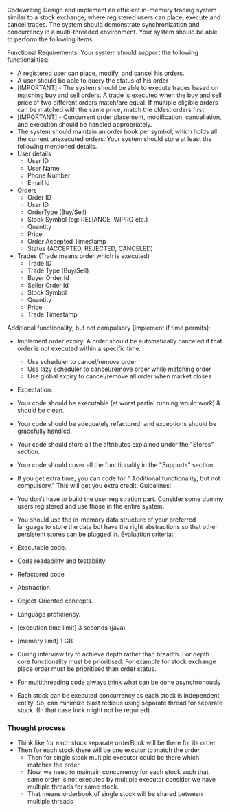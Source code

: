 Codewriting
Design and implement an efficient in-memory trading system similar to a stock exchange, where registered users can place, execute and cancel trades. The system should demonstrate synchronization and concurrency in a multi-threaded environment.
Your system should be able to perform the following items:

Functional Requirements:
Your system should support the following functionalities:
* A registered user can place, modify, and cancel his orders.
* A user should be able to query the status of his order
* [IMPORTANT] - The system should be able to execute trades based on matching buy and sell orders. A trade is executed when the buy and sell price of two different orders match/are equal. If multiple eligible orders can be matched with the same price, match the oldest orders first.
* [IMPORTANT] - Concurrent order placement, modification, cancellation, and execution should be handled appropriately.
* The system should maintain an order book per symbol, which holds all the current unexecuted orders.
  Your system should store at least the following mentioned details.
* User details
    * User ID
    * User Name
    * Phone Number
    * Email Id
* Orders
    * Order ID
    * User ID
    * OrderType (Buy/Sell)
    * Stock Symbol (eg: RELIANCE, WIPRO etc.)
    * Quantity
    * Price
    * Order Accepted Timestamp
    * Status (ACCEPTED, REJECTED, CANCELED)
* Trades (Trade means order which is executed)
    * Trade ID
    * Trade Type (Buy/Sell)
    * Buyer Order Id
    * Seller Order Id
    * Stock Symbol
    * Quantity
    * Price
    * Trade Timestamp

Additional functionality, but not compulsory [implement if time permits]:
* Implement order expiry. A order should be automatically canceled if that order is not executed within a specific time.
  * Use scheduler to cancel/remove order
  * Use lazy scheduler to cancel/remove order while matching order
  * Use global expiry to cancel/remove all order when market closes

* Expectation:
* Your code should be executable (at worst partial running would work) & should be clean.
* Your code should be adequately refactored, and exceptions should be gracefully handled.
* Your code should store all the attributes explained under the "Stores" section.
* Your code should cover all the functionality in the "Supports" section.
* If you get extra time, you can code for " Additional functionality, but not compulsory." This will get you extra credit.
  Guidelines:
* You don't have to build the user registration part. Consider some dummy users registered and use those in the entire system.
* You should use the in-memory data structure of your preferred language to store the data but have the right abstractions so that other persistent stores can be plugged in.
  Evaluation criteria:
* Executable code.
* Code readability and testability
* Refactored code
* Abstraction
* Object-Oriented concepts.
* Language proficiency.
* [execution time limit] 3 seconds (java)
* [memory limit] 1 GB


* During interview try to achieve depth rather than breadth. For depth core functionality must be prioritised. For example for stock exchange place order must be prioritised than order status.
* For multithreading code always think what can be done asynchronously
* Each stock can be executed concurrency as each stock is independent entity. So, can minimize blast redious using separate thread for separate stock. (In that case lock might not be required)


### Thought process
- Think like for each stock separate orderBook will be there for its order
- Then for each stock there will be one excutor to match the order
  - Then for single stock multiple executor could be there which matches the order.
  - Now, we need to maintain concurrency for each stock such that same order is not executed by multiple executor consider we have multiple threads for same stock.
  - That means orderbook of single stock will be shared between multiple threads